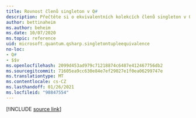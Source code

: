 ```yaml
---
title: Rovnost členů singleton v Q#
description: Přečtěte si o ekvivalentních kolekcích členů singleton v Q# programovacím jazyce.
author: bettinaheim
ms.author: beheim
ms.date: 10/07/2020
ms.topic: reference
uid: microsoft.quantum.qsharp.singletontupleequivalence
no-loc:
- Q#
- $$v
ms.openlocfilehash: 2099d453ad979c71218874c6487e412467756db2
ms.sourcegitcommit: 71605ea9cc630e84e7ef29027e1f0ea06299747e
ms.translationtype: MT
ms.contentlocale: cs-CZ
ms.lasthandoff: 01/26/2021
ms.locfileid: "98847554"
---
```

<!---
# Types in Q#
-->

[!INCLUDE [source link](~/includes/qsharp-language/Specifications/Language/4_TypeSystem/SingletonTupleEquivalence.md)]

